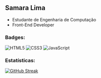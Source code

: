 ## Samara Lima

- Estudante de Engenharia de Computação
- Front-End Developer

### Badges:
![HTML5](https://img.shields.io/badge/html5-%23E34F26.svg?style=for-the-badge&logo=html5&logoColor=white)
![CSS3](https://img.shields.io/badge/css3-%231572B6.svg?style=for-the-badge&logo=css3&logoColor=white)
![JavaScript](https://img.shields.io/badge/javascript-%23323330.svg?style=for-the-badge&logo=javascript&logoColor=%23F7DF1E)

### Estatísticas:
[![GitHub Streak](https://streak-stats.demolab.com?user=samaralimaz&theme=radical)](https://git.io/streak-stats)
